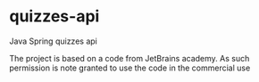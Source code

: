 # quizzes-api
Java Spring quizzes api

The project is based on a code from JetBrains academy. As such permission is note granted to use the code in the commercial use
